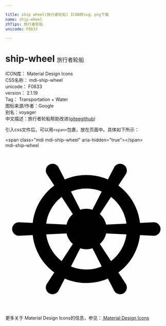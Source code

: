 ```yaml
---

title: ship wheel(旅行者轮船) ICON转svg、png下载
name: ship-wheel
zhTips: 旅行者轮船
unicode: F0833

---
```


# ship-wheel  <small style="font-size: 60%;font-weight: 100">旅行者轮船</small>


<div class="detail-page">
<p>
<span>
ICON库：
<span class="badge-secondary badge">Material Design Icons</span> 
</span>
<br/>
<span>
CSS名称：
<span class="badge-secondary badge">mdi-ship-wheel</span> 
</span>
<br/>
<span>
unicode：
<span class="badge-secondary badge">F0833</span> 
</span>
<br/>
<span>
version：
<span class="badge-secondary badge">2.1.19</span> 
</span>
<br/>
<span>Tag：
<span class="badge-light badge">Transportation + Water</span>
</span>
<br/>
<span>图标来源/作者：<span class="badge-light badge">Google</span></span> 
<br/>
<span>别名：<span class="badge-light badge">voyager</span></span><br/><span class="zh-detail">中文描述：<span class="badge-primary badge">旅行者轮船</span><span class="help-link"><span>帮助改进</span>(<a href="https://gitee.com/liuwave/icon-helper/edit/master/json/material/ship-wheel.json" target="_blank" rel="noopener noreferrer">gitee</a><a href="https://github.com/liuwave/icon-helper/edit/master/json/material/ship-wheel.json" target="_blank" rel="noopener noreferrer">github</a></span>)</span><br/>
</p>
</div>
<div class="alert alert-dark">
  <i class="mdi mdi-ship-wheel mdi-48px"></i>
  <i class="mdi mdi-ship-wheel mdi-36px"></i>
  <i class="mdi mdi-ship-wheel mdi-24px"></i>
  <i class="mdi mdi-ship-wheel mdi-18px"></i>
</div>
<div>
  <p>引入css文件后，可以用<code>&lt;span&gt;</code>包裹，放在页面中。具体如下所示：    
  </p>
  <div class="alert alert-primary" style="font-size: 14px">
    &lt;span class="mdi mdi-ship-wheel" aria-hidden="true"&gt;&lt;/span&gt;
    <copy-btn content='<span class="mdi mdi-ship-wheel" aria-hidden="true"></span>'></copy-btn>
  </div>
  <div class="alert alert-secondary">
    <i class="mdi mdi-ship-wheel"
    style="font-size: 24px"
    aria-hidden="true"></i> mdi-ship-wheel
    <copy-btn content="mdi-ship-wheel" btn-title="复制图标名称"></copy-btn>
  </div>
</div>
<div id="svg" class="svg-wrap">
<svg xmlns="http://www.w3.org/2000/svg" viewBox="0 0 24 24"><path d="M2,11L4.05,11.1C4.3,8.83 5.5,6.85 7.25,5.56L6.13,3.84C5.86,3.36 6,2.75 6.5,2.47C7,2.2 7.59,2.36 7.87,2.84L8.8,4.66C9.78,4.24 10.86,4 12,4C13.14,4 14.22,4.24 15.2,4.66L16.13,2.84C16.41,2.36 17,2.2 17.5,2.47C18,2.75 18.14,3.36 17.87,3.84L16.75,5.56C18.5,6.85 19.7,8.83 19.95,11.1L22,11A1,1 0 0,1 23,12A1,1 0 0,1 22,13L19.95,12.9C19.7,15.17 18.5,17.15 16.75,18.44L17.87,20.16C18.14,20.64 18,21.25 17.5,21.53C17,21.8 16.41,21.64 16.13,21.16L15.2,19.34C14.22,19.76 13.14,20 12,20C10.86,20 9.78,19.76 8.8,19.34L7.87,21.16C7.59,21.64 7,21.8 6.5,21.53C6,21.25 5.86,20.64 6.13,20.16L7.25,18.44C5.5,17.15 4.3,15.17 4.05,12.9L2,13A1,1 0 0,1 1,12A1,1 0 0,1 2,11M9.07,11.35C9.2,10.74 9.53,10.2 10,9.79L8.34,7.25C7.11,8.19 6.27,9.6 6.05,11.2L9.07,11.35M12,9C12.32,9 12.62,9.05 12.9,9.14L14.28,6.45C13.58,6.16 12.81,6 12,6C11.19,6 10.42,6.16 9.72,6.45L11.1,9.14C11.38,9.05 11.68,9 12,9M14.93,11.35L17.95,11.2C17.73,9.6 16.89,8.19 15.66,7.25L14,9.79C14.47,10.2 14.8,10.74 14.93,11.35M14.93,12.65C14.8,13.26 14.47,13.8 14,14.21L15.66,16.75C16.89,15.81 17.73,14.4 17.95,12.8L14.93,12.65M12,15C11.68,15 11.38,14.95 11.09,14.86L9.72,17.55C10.42,17.84 11.19,18 12,18C12.81,18 13.58,17.84 14.28,17.55L12.91,14.86C12.62,14.95 12.32,15 12,15M9.07,12.65L6.05,12.8C6.27,14.4 7.11,15.81 8.34,16.75L10,14.21C9.53,13.8 9.2,13.26 9.07,12.65Z" /></svg>
</div>
<detail full-name='mdi-ship-wheel'></detail>
    
<div><p>更多关于 Material Design Icons的信息，参见：<a target="_blank" href="https://iconhelper.cn/material.html"> Material Design Icons</a>
</p></div>
